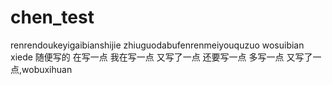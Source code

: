 # chen_test
renrendoukeyigaibianshijie
zhiuguodabufenrenmeiyouquzuo
wosuibian xiede 
随便写的
在写一点
我在写一点
又写了一点
还要写一点
多写一点
又写了一点,wobuxihuan
